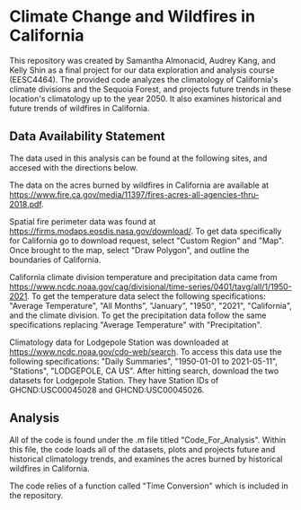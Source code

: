 # Climate Change and Wildfires in California 

This repository was created by Samantha Almonacid, Audrey Kang, and Kelly Shin as 
a final project for our data exploration and analysis course (EESC4464). The provided
code analyzes the climatology of California's climate divisions and the Sequoia Forest,
and projects future trends in these location's climatology up to the year 2050. It also examines
historical and future trends of wildfires in California. 

## Data Availability Statement

The data used in this analysis can be found at the following sites, and accesed with the
directions below. 

The data on the acres burned by wildfires in California are available at 
https://www.fire.ca.gov/media/11397/fires-acres-all-agencies-thru-2018.pdf. 

Spatial fire perimeter data was found at https://firms.modaps.eosdis.nasa.gov/download/. To get data specifically for California go to download request, select "Custom Region" and "Map". 
Once brought to the map, select "Draw Polygon", and outline the boundaries of California. 

California climate division temperature and precipitation data came from https://www.ncdc.noaa.gov/cag/divisional/time-series/0401/tavg/all/1/1950-2021. 
To get the temperature data select the following specifications: "Average Temperature", "All Months", "January", "1950", "2021", "California", and the climate
division. To get the precipitation data follow the same specifications replacing "Average Temperature" with "Precipitation". 

Climatology data for Lodgepole Station was downloaded at https://www.ncdc.noaa.gov/cdo-web/search. To access this data use the following specifications: 
"Daily Summaries", "1950-01-01 to 2021-05-11", "Stations", "LODGEPOLE, CA US". After hitting search, download the two datasets for Lodgepole Station. They have Station IDs of
GHCND:USC00045028 and GHCND:USC00045026. 

## Analysis
All of the code is found under the .m file titled "Code_For_Analysis". Within this file, the code loads all of the datasets, plots and projects future
and historical climatology trends, and examines the acres burned by historical wildfires in California. 

The code relies of a function called "Time Conversion" which is included in the repository. 

